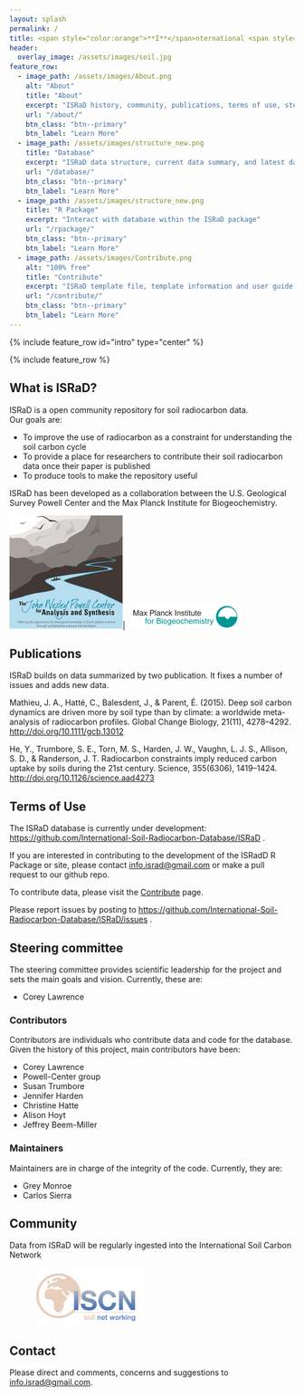 ```yaml
---
layout: splash
permalink: /
title: <span style="color:orange">**I**</span>nternational <span style="color:orange">**S**</span>oil <span style="color:orange">**Ra**</span>diocarbon <span style="color:orange">**D**</span>atabase
header:
  overlay_image: /assets/images/soil.jpg
feature_row:
  - image_path: /assets/images/About.png
    alt: "About"
    title: "About"
    excerpt: "ISRaD history, community, publications, terms of use, steering committee and contact information"
    url: "/about/"
    btn_class: "btn--primary" 
    btn_label: "Learn More"
  - image_path: /assets/images/structure_new.png
    title: "Database"
    excerpt: "ISRaD data structure, current data summary, and latest database release"
    url: "/database/"
    btn_class: "btn--primary"
    btn_label: "Learn More"
  - image_path: /assets/images/structure_new.png
    title: "R Package"
    excerpt: "Interact with database within the ISRaD package"
    url: "/rpackage/"
    btn_class: "btn--primary"
    btn_label: "Learn More"
  - image_path: /assets/images/Contribute.png
    alt: "100% free"
    title: "Contribute"
    excerpt: "ISRaD template file, template information and user guide, and ISRaD data quality control webtool user gude"
    url: "/contribute/"
    btn_class: "btn--primary"
    btn_label: "Learn More"
---
```


{% include feature_row id="intro" type="center" %}

{% include feature_row %}


## What is ISRaD?
ISRaD is a open community repository for soil radiocarbon data.  
Our goals are:
* To improve the use of radiocarbon as a constraint for understanding the soil carbon cycle
* To provide a place for researchers to contribute their soil radiocarbon data once their paper is published
* To produce tools to make the repository useful 

ISRaD has been developed as a collaboration between the U.S. Geological Survey Powell Center and the Max Planck Institute for Biogeochemistry.

<img src="https://github.com/International-Soil-Radiocarbon-Database/ISRaD/raw/gh-pages/assets/images/PowellCenter.jpg" width="200">|
<img src="https://github.com/International-Soil-Radiocarbon-Database/ISRaD/raw/gh-pages/assets/images/MPI-BGC_logo_EN.png" width="200">



## Publications
ISRaD builds on data summarized by two publication.  It fixes a number of issues and adds new data.

Mathieu, J. A., Hatté, C., Balesdent, J., & Parent, É. (2015). Deep soil carbon dynamics are driven more by soil type than by climate: a worldwide meta-analysis of radiocarbon profiles. Global Change Biology, 21(11), 4278–4292. <a href="http://doi.org/10.1111/gcb.13012">http://doi.org/10.1111/gcb.13012</a>

He, Y., Trumbore, S. E., Torn, M. S., Harden, J. W., Vaughn, L. J. S., Allison, S. D., & Randerson, J. T. Radiocarbon constraints imply reduced carbon uptake by soils during the 21st century. Science, 355(6306), 1419–1424. <a href="http://doi.org/10.1126/science.aad4273">http://doi.org/10.1126/science.aad4273</a>

## Terms of Use

The ISRaD database is currently under development: <a href="https://github.com/International-Soil-Radiocarbon-Database/ISRaD"> https://github.com/International-Soil-Radiocarbon-Database/ISRaD </a>. 

If you are interested in contributing to the development of the ISRadD R Package or site, please contact info.israd@gmail.com or make a pull request to our github repo. 

To contribute data, please visit the <a href="https://international-soil-radiocarbon-database.github.io/ISRaD/contribute/">Contribute</a> page. 

Please report issues by posting to <a href="https://github.com/International-Soil-Radiocarbon-Database/ISRaD/issues"> https://github.com/International-Soil-Radiocarbon-Database/ISRaD/issues </a>. 

## Steering committee
The steering committee provides scientific leadership for the project and sets the main goals and vision.
Currently, these are:

* Corey Lawrence

### Contributors
Contributors are individuals who contribute data and code for the database. 
Given the history of this project, main contributors have been:

* Corey Lawrence
* Powell-Center group
* Susan Trumbore
* Jennifer Harden
* Christine Hatte
* Alison Hoyt
* Jeffrey Beem-Miller

### Maintainers
Maintainers are in charge of the integrity of the code. Currently, they are:

* Grey Monroe
* Carlos Sierra

## Community

Data from ISRaD will be regularly ingested into the International Soil Carbon Network

<figure class="half">
	<img src="https://github.com/International-Soil-Radiocarbon-Database/ISRaD/raw/gh-pages/assets/images/iscn_logo.jpeg" width="200">
</figure>


## Contact 

Please direct and comments, concerns and suggestions to info.israd@gmail.com.



